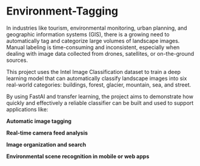 # Environment-Tagging

In industries like tourism, environmental monitoring, urban planning, and geographic information systems (GIS), there is a growing need to automatically tag and categorize large volumes of landscape images. Manual labeling is time-consuming and inconsistent, especially when dealing with image data collected from drones, satellites, or on-the-ground sources.

This project uses the Intel Image Classification dataset to train a deep learning model that can automatically classify landscape images into six real-world categories: buildings, forest, glacier, mountain, sea, and street.

By using FastAI and transfer learning, the project aims to demonstrate how quickly and effectively a reliable classifier can be built and used to support applications like:

**Automatic image tagging**

**Real-time camera feed analysis**

**Image organization and search**

**Environmental scene recognition in mobile or web apps**
